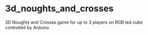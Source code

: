# 3d_noughts_and_crosses
3D Noughts and Crosses game for up to 3 players on RGB led cube controlled by Arduino
